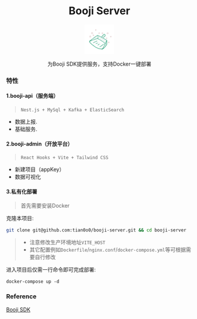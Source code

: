 <h1 align="center">Booji Server</h1>
<div align="center">
<img src="https://raw.githubusercontent.com/tian0o0/pic/master/booji.PNG" width="80">
</div>

<p align="center">为Booji SDK提供服务，支持Docker一键部署</p>

### 特性

#### 1.booji-api（服务端）

> `Nest.js + MySql + Kafka + ElasticSearch`

- 数据上报.
- 基础服务.

#### 2.booji-admin（开放平台）

> `React Hooks + Vite + Tailwind CSS`

- 新建项目（appKey）
- 数据可视化

#### 3.私有化部署

> 首先需要安装Docker


克隆本项目:
```sh
git clone git@github.com:tian0o0/booji-server.git && cd booji-server
```
> - 注意修改生产环境地址`VITE_HOST`
> - 其它配置例如`Dockerfile`/`nginx.conf`/`docker-compose.yml`等可根据需要自行修改

进入项目后仅需一行命令即可完成部署:
```shell
docker-compose up -d
```



### Reference
[Booji SDK](https://github.com/tian0o0/booji/blob/master/README.md)


